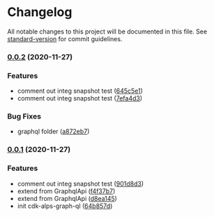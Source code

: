 # Changelog

All notable changes to this project will be documented in this file. See [standard-version](https://github.com/conventional-changelog/standard-version) for commit guidelines.

### [0.0.2](https://github.com/mmuller88/cdk-alps-graph-ql/compare/v0.0.1...v0.0.2) (2020-11-27)


### Features

* comment out integ snapshot test ([645c5e1](https://github.com/mmuller88/cdk-alps-graph-ql/commit/645c5e1e1118eeba8af059671ea1fdd1c275c382))
* comment out integ snapshot test ([7efa4d3](https://github.com/mmuller88/cdk-alps-graph-ql/commit/7efa4d314a70cea3476c1a15ba55c29de774acc1))


### Bug Fixes

* graphql folder ([a872eb7](https://github.com/mmuller88/cdk-alps-graph-ql/commit/a872eb7f785e973b8dd8a1646c02d339708abf9c))

### [0.0.1](https://github.com/mmuller88/cdk-alps-graph-ql/compare/v0.1.1...v0.0.1) (2020-11-27)


### Features

* comment out integ snapshot test ([901d8d3](https://github.com/mmuller88/cdk-alps-graph-ql/commit/901d8d3ae730ca9859bc6093c6943b067ac324fb))
* extend from GraphqlApi ([f4f37b7](https://github.com/mmuller88/cdk-alps-graph-ql/commit/f4f37b764aac117ef3983f9d509fc9efd7fd0613))
* extend from GraphqlApi ([d8ea145](https://github.com/mmuller88/cdk-alps-graph-ql/commit/d8ea145da4bac6a8acfc76cc7d4a7694f0725bea))
* init cdk-alps-graph-ql ([64b857d](https://github.com/mmuller88/cdk-alps-graph-ql/commit/64b857d5221526c54a1d6c00f17d2ae571204261))
